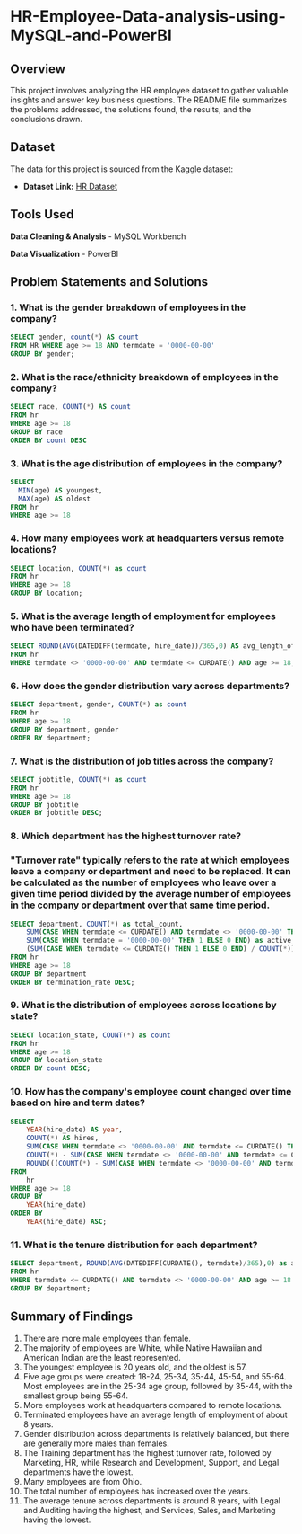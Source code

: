 # HR-Employee-Data-analysis-using-MySQL-and-PowerBI

## Overview
This project involves analyzing the HR employee dataset to gather valuable insights and answer key business questions. The README file summarizes the problems addressed, the solutions found, the results, and the conclusions drawn.

## Dataset

The data for this project is sourced from the Kaggle dataset:

- **Dataset Link:** [HR Dataset](https://github.com/Irene-arch/HR-Dashboard-MySQL-PowerBI/tree/main)

## Tools Used

**Data Cleaning & Analysis** - MySQL Workbench

**Data Visualization** - PowerBI

## Problem Statements and Solutions

### 1. What is the gender breakdown of employees in the company?

```sql
SELECT gender, count(*) AS count
FROM HR WHERE age >= 18 AND termdate = '0000-00-00'
GROUP BY gender;
```
### 2. What is the race/ethnicity breakdown of employees in the company?

```sql
SELECT race, COUNT(*) AS count
FROM hr
WHERE age >= 18
GROUP BY race
ORDER BY count DESC
```
### 3. What is the age distribution of employees in the company?

```sql
SELECT 
  MIN(age) AS youngest,
  MAX(age) AS oldest
FROM hr
WHERE age >= 18
```
### 4. How many employees work at headquarters versus remote locations?

```sql
SELECT location, COUNT(*) as count
FROM hr
WHERE age >= 18
GROUP BY location;
```
### 5. What is the average length of employment for employees who have been terminated?

```sql
SELECT ROUND(AVG(DATEDIFF(termdate, hire_date))/365,0) AS avg_length_of_employment
FROM hr
WHERE termdate <> '0000-00-00' AND termdate <= CURDATE() AND age >= 18;
```
### 6. How does the gender distribution vary across departments?

```sql
SELECT department, gender, COUNT(*) as count
FROM hr
WHERE age >= 18
GROUP BY department, gender
ORDER BY department;
```
### 7. What is the distribution of job titles across the company?

```sql
SELECT jobtitle, COUNT(*) as count
FROM hr
WHERE age >= 18
GROUP BY jobtitle
ORDER BY jobtitle DESC;
```
### 8. Which department has the highest turnover rate?
### "Turnover rate" typically refers to the rate at which employees leave a company or department and need to be replaced. It can be calculated as the number of employees who leave over a given time period divided by the average number of employees in the company or department over that same time period.

```sql
SELECT department, COUNT(*) as total_count, 
    SUM(CASE WHEN termdate <= CURDATE() AND termdate <> '0000-00-00' THEN 1 ELSE 0 END) as terminated_count, 
    SUM(CASE WHEN termdate = '0000-00-00' THEN 1 ELSE 0 END) as active_count,
    (SUM(CASE WHEN termdate <= CURDATE() THEN 1 ELSE 0 END) / COUNT(*)) as termination_rate
FROM hr
WHERE age >= 18
GROUP BY department
ORDER BY termination_rate DESC;
```
### 9. What is the distribution of employees across locations by state?

```sql
SELECT location_state, COUNT(*) as count
FROM hr
WHERE age >= 18
GROUP BY location_state
ORDER BY count DESC;
```
### 10. How has the company's employee count changed over time based on hire and term dates?

```sql
SELECT 
    YEAR(hire_date) AS year, 
    COUNT(*) AS hires, 
    SUM(CASE WHEN termdate <> '0000-00-00' AND termdate <= CURDATE() THEN 1 ELSE 0 END) AS terminations, 
    COUNT(*) - SUM(CASE WHEN termdate <> '0000-00-00' AND termdate <= CURDATE() THEN 1 ELSE 0 END) AS net_change,
    ROUND(((COUNT(*) - SUM(CASE WHEN termdate <> '0000-00-00' AND termdate <= CURDATE() THEN 1 ELSE 0 END)) / COUNT(*) * 100),2) AS net_change_percent
FROM 
    hr
WHERE age >= 18
GROUP BY 
    YEAR(hire_date)
ORDER BY 
    YEAR(hire_date) ASC;
```
### 11. What is the tenure distribution for each department?

```sql
SELECT department, ROUND(AVG(DATEDIFF(CURDATE(), termdate)/365),0) as avg_tenure
FROM hr
WHERE termdate <= CURDATE() AND termdate <> '0000-00-00' AND age >= 18
GROUP BY department;
```

## Summary of Findings
1. There are more male employees than female.
2. The majority of employees are White, while Native Hawaiian and American Indian are the least represented.
3. The youngest employee is 20 years old, and the oldest is 57.
4. Five age groups were created: 18-24, 25-34, 35-44, 45-54, and 55-64. Most employees are in the 25-34 age group, followed by 35-44, with the smallest group being 55-64.
5. More employees work at headquarters compared to remote locations.
6. Terminated employees have an average length of employment of about 8 years.
7. Gender distribution across departments is relatively balanced, but there are generally more males than females.
8. The Training department has the highest turnover rate, followed by Marketing, HR, while Research and Development, Support, and Legal departments have the lowest.
9. Many employees are from Ohio.
10. The total number of employees has increased over the years.
11. The average tenure across departments is around 8 years, with Legal and Auditing having the highest, and Services, Sales, and Marketing having the lowest.
